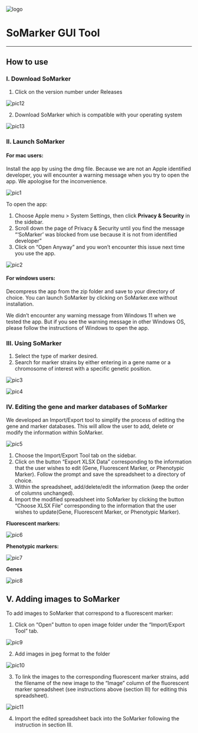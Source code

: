 ![logo](doc/logo.jpg)

# SoMarker GUI Tool

---

## How to use

### I. Download SoMarker

1. Click on the version number under Releases

![pic12](doc/screenshots/pic12.png)

2. Download SoMarker which is compatible with your operating system

![pic13](doc/screenshots/pic13.png)

### II. Launch SoMarker

#### For mac users: 

Install the app by using the dmg file. Because we are not an Apple identified developer, you will encounter a warning message when you try to open the app. We apologise for the inconvenience.

![pic1](doc/screenshots/pic1.png)

To open the app:

1. Choose Apple menu > System Settings, then click **Privacy & Security** in the sidebar.
2. Scroll down the page of Privacy & Security until you find the message “‘SoMarker’ was blocked from use because it is not from identified developer”
3. Click on “Open Anyway” and you won’t encounter this issue next time you use the app.

![pic2](doc/screenshots/pic2.png)

#### For windows users:

Decompress the app from the zip folder and save to your directory of choice. You can launch SoMarker by clicking on SoMarker.exe without installation.

We didn’t encounter any warning message from Windows 11 when we tested the app. But if you see the warning message in other Windows OS, please follow the instructions of Windows to open the app.

### III. Using SoMarker

1. Select the type of marker desired.
2. Search for marker strains by either entering in a gene name or a chromosome of interest with a specific genetic position.

![pic3](doc/screenshots/pic3.png)

![pic4](doc/screenshots/pic4.png)

### IV. Editing the gene and marker databases of SoMarker

We developed an Import/Export tool to simplify the process of editing the gene and marker databases. This will allow the user to add, delete or modify the information within SoMarker.

![pic5](doc/screenshots/pic5.png)

1. Choose the Import/Export Tool tab on the sidebar.
2. Click on the button “Export XLSX Data” corresponding to the information that the user wishes to edit (Gene, Fluorescent Marker, or Phenotypic Marker). Follow the prompt and save the spreadsheet to a directory of choice.
3. Within the spreadsheet, add/delete/edit the information (keep the order of columns unchanged).
4. Import the modified spreadsheet into SoMarker by clicking the button “Choose XLSX File” corresponding to the information that the user wishes to update(Gene, Fluorescent Marker, or Phenotypic Marker).

**Fluorescent markers:**

![pic6](doc/screenshots/pic6.png)

**Phenotypic markers:**

![pic7](doc/screenshots/pic7.png)

**Genes**

![pic8](doc/screenshots/pic8.png)

## V. Adding images to SoMarker

To add images to SoMarker that correspond to a fluorescent marker:

1. Click on “Open” button to open image folder under the “Import/Export Tool” tab.

![pic9](doc/screenshots/pic9.png)

2. Add images in jpeg format to the folder

![pic10](doc/screenshots/pic10.png)

3. To link the images to the corresponding fluorescent marker strains, add the filename of the new image to the “Image” column of the fluorescent marker spreadsheet (see instructions above (section III) for editing this spreadsheet).

![pic11](doc/screenshots/pic11.png)

4. Import the edited spreadsheet back into the SoMarker following the instruction in section III.